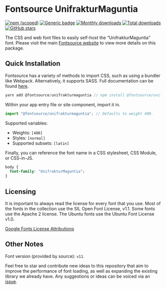 # Fontsource UnifrakturMaguntia

[![npm (scoped)](https://img.shields.io/npm/v/@fontsource/unifrakturmaguntia?color=brightgreen)](https://www.npmjs.com/package/@fontsource/unifrakturmaguntia) [![Generic badge](https://img.shields.io/badge/fontsource-passing-brightgreen)](https://github.com/fontsource/fontsource) [![Monthly downloads](https://badgen.net/npm/dm/@fontsource/unifrakturmaguntia)](https://github.com/fontsource/fontsource) [![Total downloads](https://badgen.net/npm/dt/@fontsource/unifrakturmaguntia)](https://github.com/fontsource/fontsource) [![GitHub stars](https://img.shields.io/github/stars/fontsource/fontsource.svg?style=social&label=Star)](https://github.com/fontsource/fontsource/stargazers)

The CSS and web font files to easily self-host the “UnifrakturMaguntia” font. Please visit the main [Fontsource website](https://fontsource.org/fonts/unifrakturmaguntia) to view more details on this package.

## Quick Installation

Fontsource has a variety of methods to import CSS, such as using a bundler like Webpack. Alternatively, it supports SASS. Full documentation can be found [here](https://fontsource.org/docs/introduction).

```javascript
yarn add @fontsource/unifrakturmaguntia // npm install @fontsource/unifrakturmaguntia
```

Within your app entry file or site component, import it in.

```javascript
import "@fontsource/unifrakturmaguntia"; // Defaults to weight 400.
```

Supported variables:

- Weights: `[400]`
- Styles: `[normal]`
- Supported subsets: `[latin]`

Finally, you can reference the font name in a CSS stylesheet, CSS Module, or CSS-in-JS.

```css
body {
  font-family: "UnifrakturMaguntia";
}
```

## Licensing

It is important to always read the license for every font that you use.
Most of the fonts in the collection use the SIL Open Font License, v1.1. Some fonts use the Apache 2 license. The Ubuntu fonts use the Ubuntu Font License v1.0.

[Google Fonts License Attributions](https://fonts.google.com/attribution)

## Other Notes

Font version (provided by source): `v11`.

Feel free to star and contribute new ideas to this repository that aim to improve the performance of font loading, as well as expanding the existing library we already have. Any suggestions or ideas can be voiced via an [issue](https://github.com/fontsource/fontsource/issues).
